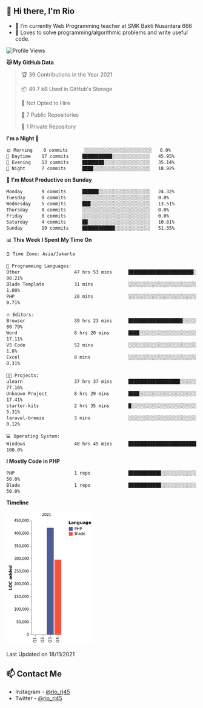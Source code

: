## 👋 Hi there, I'm Rio 

-  🔭 I’m currently Web Programming teacher at SMK Bakti Nusantara 666
-  💬 Loves to solve programming/algorithmic problems and write useful code.

<!--START_SECTION:waka-->
![Profile Views](http://img.shields.io/badge/Profile%20Views-213-blue)

**🐱 My GitHub Data** 

> 🏆 39 Contributions in the Year 2021
 > 
> 📦 49.7 kB Used in GitHub's Storage 
 > 
> 🚫 Not Opted to Hire
 > 
> 📜 7 Public Repositories 
 > 
> 🔑 1 Private Repository 
 > 
**I'm a Night 🦉** 

```text
🌞 Morning    0 commits      ░░░░░░░░░░░░░░░░░░░░░░░░░   0.0% 
🌆 Daytime    17 commits     ███████████░░░░░░░░░░░░░░   45.95% 
🌃 Evening    13 commits     ████████░░░░░░░░░░░░░░░░░   35.14% 
🌙 Night      7 commits      ████░░░░░░░░░░░░░░░░░░░░░   18.92%

```
📅 **I'm Most Productive on Sunday** 

```text
Monday       9 commits      ██████░░░░░░░░░░░░░░░░░░░   24.32% 
Tuesday      0 commits      ░░░░░░░░░░░░░░░░░░░░░░░░░   0.0% 
Wednesday    5 commits      ███░░░░░░░░░░░░░░░░░░░░░░   13.51% 
Thursday     0 commits      ░░░░░░░░░░░░░░░░░░░░░░░░░   0.0% 
Friday       0 commits      ░░░░░░░░░░░░░░░░░░░░░░░░░   0.0% 
Saturday     4 commits      ██░░░░░░░░░░░░░░░░░░░░░░░   10.81% 
Sunday       19 commits     ████████████░░░░░░░░░░░░░   51.35%

```


📊 **This Week I Spent My Time On** 

```text
⌚︎ Time Zone: Asia/Jakarta

💬 Programming Languages: 
Other                    47 hrs 53 mins      ████████████████████████░   98.21% 
Blade Template           31 mins             ░░░░░░░░░░░░░░░░░░░░░░░░░   1.08% 
PHP                      20 mins             ░░░░░░░░░░░░░░░░░░░░░░░░░   0.71%

🔥 Editors: 
Browser                  39 hrs 23 mins      ████████████████████░░░░░   80.79% 
Word                     8 hrs 20 mins       ████░░░░░░░░░░░░░░░░░░░░░   17.11% 
VS Code                  52 mins             ░░░░░░░░░░░░░░░░░░░░░░░░░   1.8% 
Excel                    8 mins              ░░░░░░░░░░░░░░░░░░░░░░░░░   0.31%

🐱‍💻 Projects: 
ulearn                   37 hrs 37 mins      ███████████████████░░░░░░   77.16% 
Unknown Project          8 hrs 29 mins       ████░░░░░░░░░░░░░░░░░░░░░   17.41% 
starter-kits             2 hrs 35 mins       █░░░░░░░░░░░░░░░░░░░░░░░░   5.31% 
laravel-breeze           3 mins              ░░░░░░░░░░░░░░░░░░░░░░░░░   0.12%

💻 Operating System: 
Windows                  48 hrs 45 mins      █████████████████████████   100.0%

```

**I Mostly Code in PHP** 

```text
PHP                      1 repo              ████████████░░░░░░░░░░░░░   50.0% 
Blade                    1 repo              ████████████░░░░░░░░░░░░░   50.0%

```


**Timeline**

![Chart not found](https://raw.githubusercontent.com/neushepa/neushepa/main/charts/bar_graph.png) 


 Last Updated on 18/11/2021
<!--END_SECTION:waka-->

## 📫 Contact Me
- Instagram - [@rio_rj45](https://www.instagram.com/rio_rj45/)
- Twitter - [@rio_rj45](https://twitter.com/rio_rj45)
